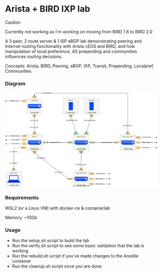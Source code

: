 # Arista + BIRD IXP lab

> [!CAUTION]
> Currently not working as I'm working on moving from BIRD 1.6 to BIRD 2.0

A 3 peer, 2 route server & 1 ISP eBGP lab demonstrating peering and Internet routing functionality with Arista cEOS and BIRD, and how manipulation of local preference, AS prepending and communities influences routing decisions.

Concepts: Arista, BIRD, Peering, eBGP, IXP, Transit, Prepending, Localpref, Communities

### Diagram

![Network Diagram](./ceos-ixp.drawio.svg)

### Requirements

WSL2 (or a Linux VM) with docker-ce & containerlab

Memory: ~10Gb

### Usage

- Run the setup.sh script to build the lab
- Run the verify.sh script to see some basic validation that the lab is working
- Run the rebuild.sh script if you've made changes to the Ansible container
- Run the cleanup.sh script once you are done